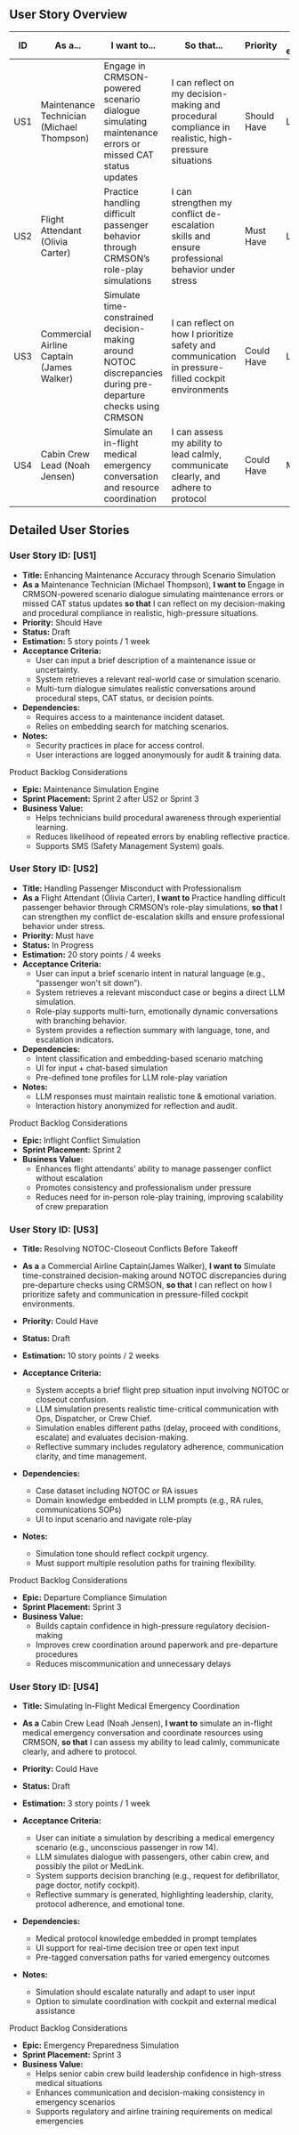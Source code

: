 ## User Story Overview
| ID  | As a...        | I want to...  | So that...       | Priority         |Size estimation|Status                           |
|-----|----------------|---------------|------------------|------------------|------------------|---------------------------------|
| US1 | Maintenance Technician (Michael Thompson)    | Engage in CRMSON-powered scenario dialogue simulating maintenance errors or missed CAT status updates    |I can reflect on my decision-making and procedural compliance in realistic, high-pressure situations|Should Have| Large| Draft|
| US2 | Flight Attendant (Olivia Carter)   |Practice handling difficult passenger behavior through CRMSON’s role-play simulations | I can strengthen my conflict de-escalation skills and ensure professional behavior under stress |Must Have | Large|In Progress|
| US3 | Commercial Airline Captain (James Walker)   | Simulate time-constrained decision-making around NOTOC discrepancies during pre-departure checks using CRMSON  |I can reflect on how I prioritize safety and communication in pressure-filled cockpit environments| Could Have |Large| Draft|
| US4 |Cabin Crew Lead (Noah Jensen)| Simulate an in-flight medical emergency conversation and resource coordination |I can assess my ability to lead calmly, communicate clearly, and adhere to protocol| Could Have |Medium| Draft|

## Detailed User Stories



### User Story ID: [US1]
* **Title:** Enhancing Maintenance Accuracy through Scenario Simulation  
* **As a** Maintenance Technician (Michael Thompson), **I want to**  Engage in CRMSON-powered scenario dialogue simulating maintenance errors or missed CAT status updates **so that**  I can reflect on my decision-making and procedural compliance in realistic, high-pressure situations.  
* **Priority:** Should Have  
* **Status:** Draft  
* **Estimation:** 5 story points / 1 week
* **Acceptance Criteria:**  
   - User can input a brief description of a maintenance issue or uncertainty.
   - System retrieves a relevant real-world case or simulation scenario. 
   - Multi-turn dialogue simulates realistic conversations around procedural steps, CAT status, or decision points. 
* **Dependencies:**
   - Requires access to a maintenance incident dataset.
   - Relies on embedding search for matching scenarios.
* **Notes:**
   - Security practices in place for access control.
   - User interactions are logged anonymously for audit & training data.

Product Backlog Considerations

* **Epic:** Maintenance Simulation Engine
* **Sprint Placement:** Sprint 2 after US2 or Sprint 3
* **Business Value:**
   - Helps technicians build procedural awareness through experiential learning.
   - Reduces likelihood of repeated errors by enabling reflective practice.
   - Supports SMS (Safety Management System) goals.




### User Story ID: [US2]
* **Title:** Handling Passenger Misconduct with Professionalism
* **As a** Flight Attendant (Olivia Carter), **I want to**  Practice handling difficult passenger behavior through CRMSON’s role-play simulations, **so that**  I can strengthen my conflict de-escalation skills and ensure professional behavior under stress.  
* **Priority:** Must have 
* **Status:** In Progress
* **Estimation:** 20 story points / 4 weeks
* **Acceptance Criteria:**  
   - User can input a brief scenario intent in natural language (e.g., “passenger won't sit down”).
   - System retrieves a relevant misconduct case or begins a direct LLM simulation.
   - Role-play supports multi-turn, emotionally dynamic conversations with branching behavior.
   - System provides a reflection summary with language, tone, and escalation indicators. 
* **Dependencies:**
   - Intent classification and embedding-based scenario matching
   - UI for input + chat-based simulation
   - Pre-defined tone profiles for LLM role-play variation
* **Notes:**
   - LLM responses must maintain realistic tone & emotional variation.
   - Interaction history anonymized for reflection and audit.

Product Backlog Considerations

* **Epic:** Inflight Conflict Simulation
* **Sprint Placement:** Sprint 2
* **Business Value:**
   - Enhances flight attendants’ ability to manage passenger conflict without escalation
   - Promotes consistency and professionalism under pressure
   - Reduces need for in-person role-play training, improving scalability of crew preparation




### User Story ID: [US3]
* **Title:** Resolving NOTOC-Closeout Conflicts Before Takeoff
* **As a** a Commercial Airline Captain(James Walker), **I want to**  Simulate time-constrained decision-making around NOTOC discrepancies during pre-departure checks using CRMSON, **so that**  I can reflect on how I prioritize safety and communication in pressure-filled cockpit environments.  

* **Priority:** Could Have 
* **Status:** Draft 
* **Estimation:** 10 story points / 2 weeks
* **Acceptance Criteria:**  
   - System accepts a brief flight prep situation input involving NOTOC or closeout confusion.
   - LLM simulation presents realistic time-critical communication with Ops, Dispatcher, or Crew Chief.
   - Simulation enables different paths (delay, proceed with conditions, escalate) and evaluates decision-making.
   - Reflective summary includes regulatory adherence, communication clarity, and time management. 
* **Dependencies:**
   - Case dataset including NOTOC or RA issues
   - Domain knowledge embedded in LLM prompts (e.g., RA rules, communications SOPs)
   - UI to input scenario and navigate role-play
* **Notes:**
   - Simulation tone should reflect cockpit urgency.
   - Must support multiple resolution paths for training flexibility.

Product Backlog Considerations

* **Epic:** Departure Compliance Simulation
* **Sprint Placement:** Sprint 3
* **Business Value:**
   - Builds captain confidence in high-pressure regulatory decision-making
   - Improves crew coordination around paperwork and pre-departure procedures
   - Reduces miscommunication and unnecessary delays




### User Story ID: [US4]
* **Title:** Simulating In-Flight Medical Emergency Coordination
* **As a** Cabin Crew Lead (Noah Jensen), **I want to**  simulate an in-flight medical emergency conversation and coordinate resources using CRMSON, **so that**  I can assess my ability to lead calmly, communicate clearly, and adhere to protocol.

* **Priority:** Could Have 
* **Status:** Draft 
* **Estimation:** 3 story points / 1 week
* **Acceptance Criteria:**  
   - User can initiate a simulation by describing a medical emergency scenario (e.g., unconscious passenger in row 14).
   - LLM simulates dialogue with passengers, other cabin crew, and possibly the pilot or MedLink.
   - System supports decision branching (e.g., request for defibrillator, page doctor, notify cockpit).
   - Reflective summary is generated, highlighting leadership, clarity, protocol adherence, and emotional tone.
* **Dependencies:**
   - Medical protocol knowledge embedded in prompt templates
   - UI support for real-time decision tree or open text input
   - Pre-tagged conversation paths for varied emergency outcomes
* **Notes:**
   - Simulation should escalate naturally and adapt to user input
   - Option to simulate coordination with cockpit and external medical assistance

Product Backlog Considerations

* **Epic:** Emergency Preparedness Simulation
* **Sprint Placement:** Sprint 3
* **Business Value:**
   - Helps senior cabin crew build leadership confidence in high-stress medical situations
   - Enhances communication and decision-making consistency in emergency scenarios
   - Supports regulatory and airline training requirements on medical emergencies


